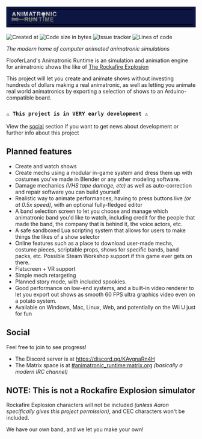 ![# Animatronic Runtime](./marketing/banner.webp)

![Created at](https://img.shields.io/github/created-at/FlooferLand/Animatronic-Runtime?style=plastic&logo=github&link=https://github.com/FlooferLand/Animatronic-Runtime)
![Code size in bytes](https://img.shields.io/github/languages/code-size/FlooferLand/Animatronic-Runtime?style=plastic&color=brightgreen&link=https://github.com/FlooferLand/Animatronic-Runtime)
![Issue tracker](https://img.shields.io/github/issues/FlooferLand/Animatronic-Runtime?style=plastic&link=https://github.com/FlooferLand/Animatronic-Runtime/issues)
![Lines of code](https://img.shields.io/tokei/lines/github/FlooferLand/Animatronic-Runtime?style=plastic&link=https://github.com/FlooferLand/Animatronic-Runtime)

_The modern home of computer animated animatronic simulations_

FlooferLand's Animatronic Runtime is an simulation and animation engine for animatronic shows the like of [The Rockafire Explosion](https://www.youtube.com/watch?v=8SeSavNd9_c&list=PLB8A625C54121DA04)

This project will let you create and animate shows without investing hundreds of dollars making a real animatronic, as well as letting you animate real world animatronics by exporting a selection of shows to an Arduino-compatible board.

### `⚠️ This project is in VERY early development ⚠️`
View the [social](#Social) section if you want to get news about development or further info about this project

## Planned features
- Create and watch shows
- Create mechs using a modular in-game system and dress them up with costumes you've made in Blender or any other modeling software.
- Damage mechanics _(VHS tape damage, etc)_ as well as auto-correction and repair software you can build yourself
- Realistic way to animate performances, having to press buttons live _(or at 0.5x speed)_, with an optional fully-fledged editor
- A band selection screen to let you choose and manage which animatronic band you'd like to watch, including credit for the people that made the band, the company that is behind it, the voice actors, etc.
- A safe sandboxed Lua scripting system that allows for users to make things the likes of a show selector
- Online features such as a place to download user-made mechs, costume pieces, scriptable props, shows for specific bands, band packs, etc. Possible Steam Workshop support if this game ever gets on there.
- Flatscreen + VR support
- Simple mech retargeting
- Planned story mode, with included spookies.
- Good performance on low-end systems, and a built-in video renderer to let you export out shows as smooth 60 FPS ultra graphics video even on a potato system.
- Available on Windows, Mac, Linux, Web, and potentially on the Wii U just for fun

## Social
Feel free to join to see progress! <br/>
- The Discord server is at https://discord.gg/KAvgnaRn4H
- The Matrix space is at [#animatronic_runtime:matrix.org](https://matrix.to/#/%23animatronic_runtime:matrix.org) _(basically a modern IRC channel)_

## NOTE: This is not a Rockafire Explosion simulator
Rockafire Explosion characters will not be included _(unless Aaron specifically gives this project permission)_, and CEC characters won't be included.

We have our own band, and we let you make your own!
